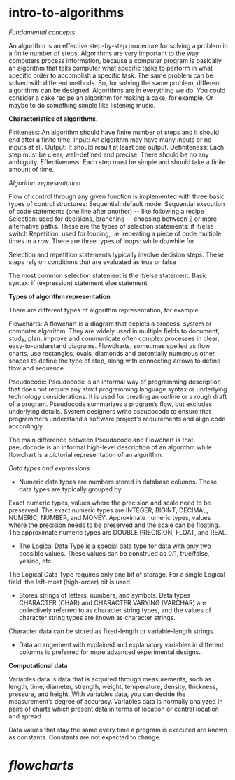 # intro-to-algorithms

*Fundamental concepts* 

An algorithm is an effective step-by-step procedure for solving a problem in a finite number of steps.
Algorithms are very important to the way computers process information, because a computer program is basically an algorithm that tells computer what specific tasks to perform in what specific order to accomplish a specific task. The same problem can be solved with different methods. So, for solving the same problem, different algorithms can be designed.
Algorithms are in everything we do. 
You could consider a cake recipe an algorithm for making a cake, for example.
Or maybe to do something simple like listening music.

**Characteristics of algorithms.** 

Finiteness: An algorithm should have finite number of steps and it should end after a finite time.
Input: An algorithm may have many inputs or no inputs at all.
Output: It should result at least one output.
Definiteness: Each step must be clear, well-defined and precise. There should be no any ambiguity.
Effectiveness: Each step must be simple and should take a finite amount of time.

*Algorithm representation*

Flow of control through any given function is implemented with three basic types of control structures:
Sequential: default mode. Sequential execution of code statements (one line after another) -- like following a recipe
Selection: used for decisions, branching -- choosing between 2 or more alternative paths. These are the types of selection statements:
if
if/else
switch
Repetition: used for looping, i.e. repeating a piece of code multiple times in a row. There are three types of loops:
while
do/while
for

Selection and repetition statements typically involve decision steps. These steps rely on conditions that are evaluated as true or false

The most common selection statement is the if/else statement. Basic syntax:
   if (expression)
      statement
   else
      statement
     
**Types of algorithm representation**

There are different types of algorithm representation, for example:

Flowcharts: A flowchart is a diagram that depicts a process, system or computer algorithm. They are widely used in multiple fields to document, study, plan, improve and communicate often complex processes in clear, easy-to-understand diagrams. Flowcharts, sometimes spelled as flow charts, use rectangles, ovals, diamonds and potentially numerous other shapes to define the type of step, along with connecting arrows to define flow and sequence.

Pseudocode: Pseudocode is an informal way of programming description that does not require any strict programming language syntax or underlying technology considerations. It is used for creating an outline or a rough draft of a program. Pseudocode summarizes a program’s flow, but excludes underlying details. System designers write pseudocode to ensure that programmers understand a software project's requirements and align code accordingly.

The main difference between Pseudocode and Flowchart is that pseudocode is an informal high-level description of an algorithm while flowchart is a pictorial representation of an algorithm.

*Data types and expressions*

- Numeric data types are numbers stored in database columns. These data types are typically grouped by:

Exact numeric types, values where the precision and scale need to be preserved. The exact numeric types are INTEGER, BIGINT, DECIMAL, NUMERIC, NUMBER, and MONEY.
Approximate numeric types, values where the precision needs to be preserved and the scale can be floating. The approximate numeric types are DOUBLE PRECISION, FLOAT, and REAL.

- The Logical Data Type is a special data type for data with only two possible values. These values can be construed as 0/1, true/false, yes/no, etc.

The Logical Data Type requires only one bit of storage. For a single Logical field, the left-most (high-order) bit is used. 

- Stores strings of letters, numbers, and symbols. Data types CHARACTER (CHAR) and CHARACTER VARYING (VARCHAR) are collectively referred to as character string types, and the values of character string types are known as character strings.

Character data can be stored as fixed-length or variable-length strings. 

- Data arrangement with explained and explanatory variables in different columns is preferred for more advanced experimental designs.

**Computational data**

Variables data is data that is acquired through measurements, such as length, time, diameter, strength, weight, temperature, density, thickness, pressure, and height. With variables data, you can decide the measurement’s degree of accuracy. Variables data is normally analyzed in pairs of charts which present data in terms of location or central location  and spread

Data values that stay the same every time a program is executed are known as constants. Constants are not expected to change.

# *flowcharts*
